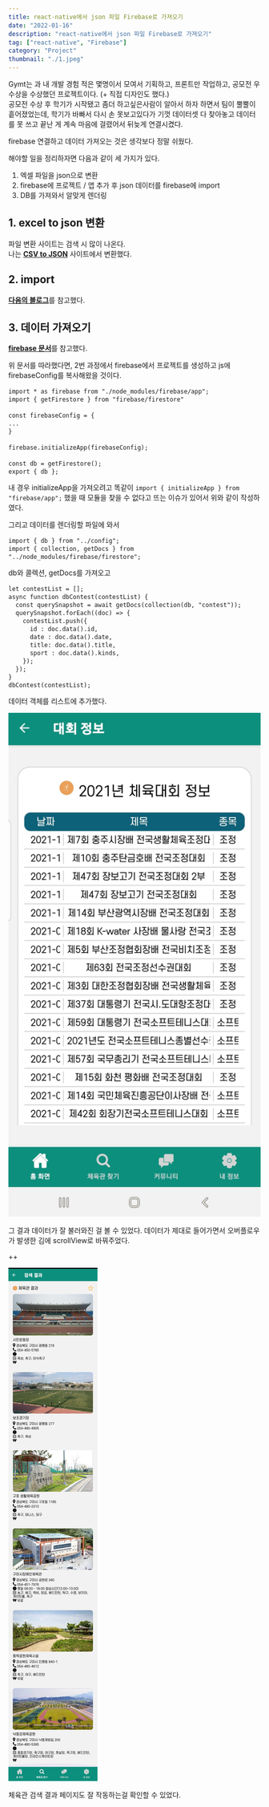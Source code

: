 ```yaml
---
title: react-native에서 json 파일 Firebase로 가져오기
date: "2022-01-16"
description: "react-native에서 json 파일 Firebase로 가져오기"
tag: ["react-native", "Firebase"]
category: "Project"
thumbnail: "./1.jpeg"
---
```


Gymt는 과 내 개발 경험 적은 몇명이서 모여서 기획하고, 프론트만 작업하고, 공모전 우수상을 수상했던 프로젝트이다. (+ 직접 디자인도 했다.)  
공모전 수상 후 학기가 시작됐고 좀더 하고싶은사람이 알아서 하자 하면서 팀이 뿔뿔이 흩어졌었는데, 학기가 바빠서 다시 손 못보고있다가 기껏 데이터셋 다 찾아놓고 데이터를 못 쓰고 끝난 게 계속 마음에 걸렸어서 뒤늦게 연결시켰다.

firebase 연결하고 데이터 가져오는 것은 생각보다 정말 쉬웠다.

해야할 일을 정리하자면 다음과 같이 세 가지가 있다.

1. 엑셀 파일을 json으로 변환
2. firebase에 프로젝트 / 앱 추가 후 json 데이터를 firebase에 import
3. DB를 가져와서 알맞게 렌더링

## 1. excel to json 변환

파일 변환 사이트는 검색 시 많이 나온다.  
나는 [**CSV to JSON**](https://csvjson.com/csv2json) 사이트에서 변환했다.

## 2. import

[**다음의 블로그**](https://copycoding.tistory.com/315)를 참고했다.

## 3. 데이터 가져오기

[**firebase 문서**](https://firebase.google.com/docs/firestore/)를 참고했다.

위 문서를 따라했다면, 2번 과정에서 firebase에서 프로젝트를 생성하고 js에 firebaseConfig를 복사해왔을 것이다.

```
import * as firebase from "./node_modules/firebase/app";
import { getFirestore } from "firebase/firestore"

const firebaseConfig = {
...
}

firebase.initializeApp(firebaseConfig);

const db = getFirestore();
export { db };
```

내 경우 initializeApp을 가져오려고 똑같이 `import { initializeApp } from "firebase/app";` 했을 때 모듈을 찾을 수 없다고 뜨는 이슈가 있어서 위와 같이 작성하였다.

그리고 데이터를 렌더링할 파일에 와서

```
import { db } from "../config";
import { collection, getDocs } from "../node_modules/firebase/firestore";
```

db와 콜렉션, getDocs를 가져오고

```
let contestList = [];
async function dbContest(contestList) {
  const querySnapshot = await getDocs(collection(db, "contest"));
  querySnapshot.forEach((doc) => {
    contestList.push({
      id : doc.data().id,
      date : doc.data().date,
      title: doc.data().title,
      sport : doc.data().kinds,
    });
  });
}
dbContest(contestList);
```

데이터 객체를 리스트에 추가했다.

![데이터가 불러와진 모습](./1.jpeg)

그 결과 데이터가 잘 불러와진 걸 볼 수 있었다. 데이터가 제대로 들어가면서 오버플로우가 발생한 김에 scrollView로 바꿔주었다.

++

![(구미시, 축구) 검색 결과](./2.jpeg)

체육관 검색 결과 페이지도 잘 작동하는걸 확인할 수 있었다.
